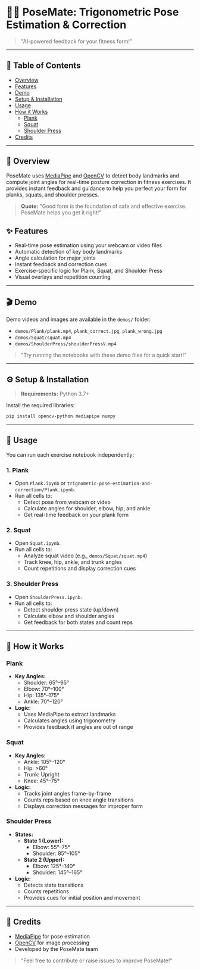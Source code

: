 # 🏋️‍♂️ PoseMate: Trigonometric Pose Estimation & Correction

> "AI-powered feedback for your fitness form!"

---

## 📑 Table of Contents
- [Overview](#overview)
- [Features](#features)
- [Demo](#demo)
- [Setup & Installation](#setup--installation)
- [Usage](#usage)
- [How it Works](#how-it-works)
  - [Plank](#plank)
  - [Squat](#squat)
  - [Shoulder Press](#shoulder-press)
- [Credits](#credits)

---

## 📝 Overview
PoseMate uses [MediaPipe](https://google.github.io/mediapipe/) and [OpenCV](https://opencv.org/) to detect body landmarks and compute joint angles for real-time posture correction in fitness exercises. It provides instant feedback and guidance to help you perfect your form for planks, squats, and shoulder presses.

> **Quote:**
> "Good form is the foundation of safe and effective exercise. PoseMate helps you get it right!"



## ✨ Features
- Real-time pose estimation using your webcam or video files
- Automatic detection of key body landmarks
- Angle calculation for major joints
- Instant feedback and correction cues
- Exercise-specific logic for Plank, Squat, and Shoulder Press
- Visual overlays and repetition counting

---

## 🎬 Demo
Demo videos and images are available in the `demos/` folder:

- `demos/Plank/plank.mp4`, `plank_correct.jpg`, `plank_wrong.jpg`
- `demos/Squat/squat.mp4`
- `demos/ShoulderPress/shoulderPressV.mp4`

> "Try running the notebooks with these demo files for a quick start!"

---

## ⚙️ Setup & Installation

> **Requirements:** Python 3.7+

Install the required libraries:
```bash
pip install opencv-python mediapipe numpy
```

---

## 🚀 Usage
You can run each exercise notebook independently:

### 1. Plank
- Open `Plank.ipynb` or `trignometic-pose-estimation-and-correction/Plank.ipynb`.
- Run all cells to:
  - Detect pose from webcam or video
  - Calculate angles for shoulder, elbow, hip, and ankle
  - Get real-time feedback on your plank form

### 2. Squat
- Open `Squat.ipynb`.
- Run all cells to:
  - Analyze squat video (e.g., `demos/Squat/squat.mp4`)
  - Track knee, hip, ankle, and trunk angles
  - Count repetitions and display correction cues

### 3. Shoulder Press
- Open `ShoulderPress.ipynb`.
- Run all cells to:
  - Detect shoulder press state (up/down)
  - Calculate elbow and shoulder angles
  - Get feedback for both states and count reps

---

## 🧠 How it Works

### Plank
- **Key Angles:**
  - Shoulder: 65°–95°
  - Elbow: 70°–100°
  - Hip: 135°–175°
  - Ankle: 70°–120°
- **Logic:**
  - Uses MediaPipe to extract landmarks
  - Calculates angles using trigonometry
  - Provides feedback if angles are out of range

### Squat
- **Key Angles:**
  - Ankle: 105°–120°
  - Hip: >60°
  - Trunk: Upright
  - Knee: 45°–75°
- **Logic:**
  - Tracks joint angles frame-by-frame
  - Counts reps based on knee angle transitions
  - Displays correction messages for improper form

### Shoulder Press
- **States:**
  - **State 1 (Lower):**
    - Elbow: 55°–75°
    - Shoulder: 85°–105°
  - **State 2 (Upper):**
    - Elbow: 125°–140°
    - Shoulder: 145°–165°
- **Logic:**
  - Detects state transitions
  - Counts repetitions
  - Provides cues for initial position and movement

---

## 🙏 Credits
- [MediaPipe](https://google.github.io/mediapipe/) for pose estimation
- [OpenCV](https://opencv.org/) for image processing
- Developed by the PoseMate team

> "Feel free to contribute or raise issues to improve PoseMate!"

